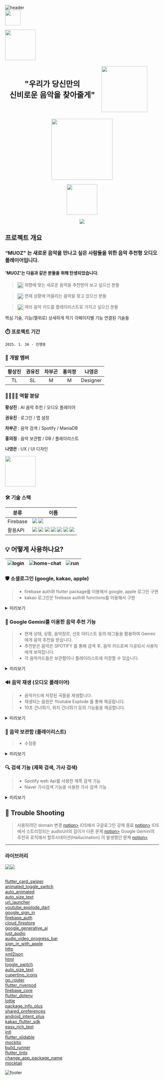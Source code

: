 ![header](https://capsule-render.vercel.app/api?type=waving&color=0:DAF50F,50:F2E6FF,100:8C1CFC&height=200&text=Oz&fontColor=ffffff&fontSize=60&fontAlign=90&animation=scaleIn)     
<img src="assets/images/mu_1.png" height="50">     

<img src="assets/images/muoz.png" height="100"></img>    

<div align="center">
  <table border="0" cellspacing="0" cellpadding="0" style="border: 1px solid white;">
    <tr>
      <td align="center" style="font-size: 25px; font-weight: bold; border: 1px solid white;">
        "우리가 당신만의<br> 신비로운 음악을 찾아줄게"
      </td>
      <td style="border: 1px solid white;">
        <img src="assets/images/oz_3.png" height="150">
      </td>
    </tr>
  </table>
</div>      

<p align="center"><img src="assets/images/card_1.png" height="200"></img></p>     
<p align="center"><img src="assets/images/oz_2.png" height="100"></img></p>     
<p align="center"><img src="assets/images/app_tree.png"></img></p>     

## 프로젝트 개요
### “MUOZ" 는 새로운 음악을 만나고 싶은 사람들을 위한 음악 추천형 오디오 플레이어입니다.
#### 'MUOZ'는 다음과 같은 분들을 위해 탄생되었습니다.

> <p><img src="assets/images/search_icon2.png" height="20" style="vertical-align: middle;"> 취향에 맞는 새로운 음악을 추천받아 보고 싶으신 분들</p>
> 

> <p><img src="assets/images/search_icon2.png" height="20" style="vertical-align: middle;"> 현재 상황에 어울리는 음악을 찾고 있으신 분들</p>
> 

> <p><img src="assets/images/search_icon2.png" height="20" style="vertical-align: middle;"> 여러 음악 카드를 플레이리스트로 가지고 싶으신 분들</p>
> 




핵심 기술, 기능(젤위로) 상세하게 적기
각페이지별 기능
연결된 기술들



### ⏱️ 프로젝트 기간
`2025. 1. 16 - 진행중`


### 👥 개발 멤버

| **황상진** | **권유진** | **차부곤** | **홍의정** | **나영은** |
| :------: |  :------: | :------: | :------: | :------: |
| TL | SL | M | M | Designer |


### 👨‍👩‍👧‍👦 역할 분담
**황상진** : AI 음악 추천 / 오디오 플레이어 

**권유진** : 로그인 / 앱 설정

**차부곤** : 음악 검색 / Spotify / ManiaDB

**홍의정** : 음악 보관함 / DB / 플레이리스트

**나영은** : UX / UI 디자인

<img src="assets/images/muoz.png" height="100"></img>


### 🛠️ 기술 스택
| 분류 | 이름 |
| --- | --- |
| Firebase | <img src="https://img.shields.io/badge/Authentication-4285F4"> <img src="https://img.shields.io/badge/Firestore-854C1D">
| 활용API | <img src="https://img.shields.io/badge/Apple Login-A2AAAD"> <img src="https://img.shields.io/badge/Google Login-373737"> <img src="https://img.shields.io/badge/Kakao Login-FFCD00"> <img src="https://img.shields.io/badge/Google Gemini-8E75B2"> <img src="https://img.shields.io/badge/Youtube Explode-FF0000"> <img src="https://img.shields.io/badge/Spotify Api-1DB954"> <img src="https://img.shields.io/badge/Naver Search Api-03C75A"> |


## 💡 어떻게 사용하나요?

| ![login](gif) | ![home-chat](gif) | ![run](gif) |
| ------------------------------------------------------------------------------------------------------ | ---------------------------------------------------------------------------------------------------------- | ---------------------------------------------------------------------------------------------------- |

### 🛡 소셜로그인 (google, kakao, apple)

> * firebase auth와 flutter package를 이용해서 google, apple 로그인 구현      
> * kakao 로그인은 firebase auth와 functions를 이용해서 구현         

<details>
<summary>미리보기</summary>
<div markdown="1">

<p align="center">
  <img src="https://github.com/user-attachments/assets/ca52511f-0e66-49c3-b95c-d7e3a8db6807" width="200">
  <img src="https://github.com/user-attachments/assets/e616440c-914a-4722-8a0e-7ca4c3c54934" width="200">
</p>

</div>
</details>



### 🚀  Google Gemini를 이용한 음악 추천 기능
 
> * 현재 상태, 상황, 음악장르, 선호 아티스트 등의 태그들을 활용하여 Gemini에게 음악 추천을 받습니다.
> * 추천받은 음악은 SPOTIFY 를 통해 검색 후, 음악 카드로써 가공되서 사용자에게 보여집니다.
> * 각 음악카드들은 보관함이나 플레이리스트에 저장할 수 있습니다.

<details>
<summary>미리보기</summary>
<div markdown="1">

<p align="center">
  <img src="https://github.com/user-attachments/assets/8509a535-5300-4e7c-b385-62baee1caeca" width="200">
  <img src="https://github.com/user-attachments/assets/e86d5b70-cc65-4780-a574-1b910a962b1e" width="200">
  <img src="https://github.com/user-attachments/assets/77fada6d-13c6-45de-b67d-467aa6e87e62" width="200">
  <img src="https://github.com/user-attachments/assets/320ec36e-d45c-494d-968c-fe993b4b6e13" width="200">
  
</p>

</div>
</details>

### 🔊 음악 재생 (오디오 플레이어)
 
> * 음악카드에 저장된 곡들을 재생합니다.
> * 재생되는 음원은 Youtube Explode 를 통해 제공됩니다.
> * 10초 건너뛰기, 위치 건너뛰기 등의 기능들을 제공합니다.

<details>
<summary>미리보기</summary>
<div markdown="1">

<p align="center">
  <img src="https://github.com/user-attachments/assets/f0801b96-68f2-473f-9637-100b9be77905" width="200">
  <img src="https://github.com/user-attachments/assets/87a55e2b-3407-4c57-a124-9763bea57e3b" width="200">
</p>

</div>
</details>

### 📝 음악 보관함 (플레이리스트)

> * 수정중

<details>
<summary>미리보기</summary>
<div markdown="1">

<p align="center">
  <img src="https://github.com/user-attachments/assets/97414c8c-203e-42bb-8188-9b0b8affb7b2" width="200">
  <img src="https://github.com/user-attachments/assets/f25b5dc6-3964-48ed-92d2-2f90243143e4" width="200">
</p>

</div>
</details>

### 🔍 검색 기능 (제목 검색, 가사 검색)

> * Spotify web Api를 사용한 제목 검색 기능
> * Naver 가사검색 기능을 사용한 가사 검색 기능

<details>
<summary>미리보기</summary>
<div markdown="1">

<p align="center">
  <img src="https://github.com/user-attachments/assets/5ebbec2e-539c-412e-bcad-a7f2fcc94eac" width="200">
  <img src="https://github.com/user-attachments/assets/3fc42757-d7e4-460a-9460-0c8a84786318" width="200">
  <img src="https://github.com/user-attachments/assets/59f40626-d962-49df-a22c-156c5c4f5ffa" width="200">
</p>

</div>
</details>


## 🚨 Trouble Shooting

> 사용하려던 domain 변경 [notion>](https://teamsparta.notion.site/domain-17d2dc3ef51481dea802d9bf863319e0)
> IOS에서 구글로그인 강제 종료 [notion>](https://teamsparta.notion.site/IOS-6c3d12eafa614d3b9fb495f0039284fe)
> IOS에서 스트리밍되는 audioUrl의 길이가 다른 문제 [notion>](https://www.notion.so/IOS-audioUrl-5984d131058c46b28b4711a3d16fa5eb?pvs=23)
> Google Gemini의 추천곡 로직에서 할루시네이션(Hallucination) 이 발생했던 문제 [notion>](https://www.notion.so/teamsparta/Google-Gemini-Hallucination-aaf8d827afe242edb9d9e734d81d025b)

---
### 라이브러리
<div style="display: flex;">
  <img src="https://img.shields.io/badge/dart-0175C2?style=for-the-badge">
  <img src="https://img.shields.io/badge/flutter-02569B?style=for-the-badge">
</div>
<br>  

[flutter_card_swiper](https://pub.dev/packages/flutter_card_swiper)       
[animated_toggle_switch](https://pub.dev/packages/animated_toggle_switch)      
[auto_animated](https://pub.dev/packages/auto_animated)     
[auto_size_text](https://pub.dev/packages/auto_size_text)             
[url_launcher](https://pub.dev/packages/url_launcher)                            
[youtube_explode_dart](https://pub.dev/packages/youtube_explode_dart)     
[google_sign_in](https://pub.dev/packages/google_sign_in)     
[firebase_auth](https://pub.dev/packages/firebase_auth)     
[cloud_firestore](https://pub.dev/packages/cloud_firestore)     
[google_generative_ai](https://pub.dev/packages/google_generative_ai)    
[just_audio](https://pub.dev/packages/just_audio)    
[audio_video_progress_bar](https://pub.dev/packages/audio_video_progress_bar)    
[sign_in_with_apple](https://pub.dev/packages/sign_in_with_apple)    
[http](https://pub.dev/packages/http)    
[xml2json](https://pub.dev/packages/xml2json)    
[html](https://pub.dev/packages/html)    
[toggle_switch](https://pub.dev/packages/toggle_switch)     
[auto_size_text](https://pub.dev/packages/auto_size_text)    
[cupertino_icons](https://pub.dev/packages/cupertino_icons)    
[go_router](https://pub.dev/packages/go_router)     
[flutter_riverpod](https://pub.dev/packages/flutter_riverpod)    
[firebase_core](https://pub.dev/packages/firebase_core)      
[flutter_dotenv](https://pub.dev/packages/flutter_dotenv)       
[lottie](https://pub.dev/packages/lottie)        
[package_info_plus](https://pub.dev/packages/package_info_plus)        
[shared_preferences](https://pub.dev/packages/shared_preferences)       
[android_intent_plus](https://pub.dev/packages/android_intent_plus)       
[kakao_flutter_sdk](https://pub.dev/packages/kakao_flutter_sdk)      
[easy_rich_text](https://pub.dev/packages/easy_rich_text)      
[intl](https://pub.dev/packages/intl)        
[flutter_slidable](https://pub.dev/packages/flutter_slidable)        
[mockito](https://pub.dev/packages/mockito)        
[build_runner](https://pub.dev/packages/build_runner)       
[flutter_lints](https://pub.dev/packages/flutter_lints)      
[change_app_package_name](https://pub.dev/packages/change_app_package_name)        
[mocktail](https://pub.dev/packages/mocktail)       



![footer](https://capsule-render.vercel.app/api?type=waving&color=0:DAF50F,50:F2E6FF,100:8C1CFC&height=150&section=footer&text=황상진%20권유진%20차부곤%20홍의정%20나영은&fontSize=20&fontColor=BF81FE&fontAlign=80&fontAlignY=80)